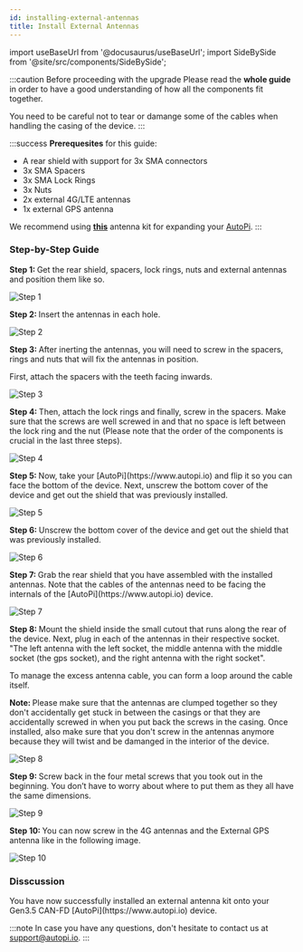 ```yaml
---
id: installing-external-antennas
title: Install External Antennas
---
```


import useBaseUrl from '@docusaurus/useBaseUrl';
import SideBySide from '@site/src/components/SideBySide';

:::caution Before proceeding with the upgrade
Please read the **whole guide** in order to have a good understanding of how all the components fit together.

You need to be careful not to tear or damange some of the cables when handling the casing of the device.
:::

:::success
**Prerequesites** for this guide:
- A rear shield with support for 3x SMA connectors
- 3x SMA Spacers
- 3x SMA Lock Rings
- 3x Nuts
- 2x external 4G/LTE antennas
- 1x external GPS antenna

We recommend using [**this**](https://shop.autopi.io/products/3in1-external-antenna-kit) antenna kit for expanding your [AutoPi](https://www.autopi.io).
:::

### Step-by-Step Guide

<SideBySide>
	<p>
		<strong>Step 1: </strong>
		Get the rear shield, spacers, lock rings, nuts and external antennas and position them like so.
	</p>
	<img alt="Step 1" src={useBaseUrl('/img/hardware/legacy_devices/autopi_tmu_can_fd/installing_external_antennas/v1.jpg')}/>
</SideBySide>
<br/>

<SideBySide>
	<p>
		<strong>Step 2: </strong>
		Insert the antennas in each hole.
	</p>
	<img alt="Step 2" src={useBaseUrl('/img/hardware/legacy_devices/autopi_tmu_can_fd/installing_external_antennas/v2.jpg')}/>
</SideBySide>
<br/>

<SideBySide>
	<div>
	<p>
		<strong>Step 3: </strong>
		After inerting the antennas, you will need to screw in the spacers, rings and nuts that will fix the antennas
		in position.
	</p>
	<p>
		First, attach the spacers with the teeth facing inwards. 
	</p>
</div>
	<img alt="Step 3" src={useBaseUrl('/img/hardware/legacy_devices/autopi_tmu_can_fd/installing_external_antennas/v3.jpg')}/>
</SideBySide>
<br/>

<SideBySide>
	<p>
		<strong>Step 4: </strong>
		Then, attach the lock rings and finally, screw in the spacers. Make sure that the screws are well screwed in and
		that no space is left between the lock ring and the nut (Please note that the order of the components is crucial
		in the last three steps).
	</p>
	<img alt="Step 4" src={useBaseUrl('/img/hardware/legacy_devices/autopi_tmu_can_fd/installing_external_antennas/v4.jpg')}/>
</SideBySide>
<br/>

<SideBySide>
	<p>
		<strong>Step 5: </strong>
		Now, take your [AutoPi](https://www.autopi.io) and flip it so you can face the bottom of the device. Next, unscrew the bottom cover of
		the device and get out the shield that was previously installed.
	</p>
	<img alt="Step 5" src={useBaseUrl('/img/hardware/legacy_devices/autopi_tmu_can_fd/installing_external_antennas/v5.jpg')}/>
</SideBySide>
<br/>

<SideBySide>
	<p>
		<strong>Step 6: </strong>
		Unscrew the bottom cover of the device and get out the shield that was previously installed.
	</p>
	<img alt="Step 6" src={useBaseUrl('/img/hardware/legacy_devices/autopi_tmu_can_fd/installing_external_antennas/v6.jpg')}/>
</SideBySide>
<br/>

<SideBySide>
	<p>
		<strong>Step 7: </strong>
		Grab the rear shield that you have assembled with the installed antennas. Note that the cables of the antennas
		need to be facing the internals of the [AutoPi](https://www.autopi.io) device.
	</p>
	<img alt="Step 7" src={useBaseUrl('/img/hardware/legacy_devices/autopi_tmu_can_fd/installing_external_antennas/v7.jpg')}/>
</SideBySide>
<br/>

<SideBySide>
	<div>
		<p>
			<strong>Step 8: </strong>
			Mount the shield inside the small cutout that runs along the rear of the device. Next, plug in each of the
			antennas in their respective socket. "The left antenna with the left socket, the middle antenna with the
			middle socket (the gps socket), and the right antenna with the right socket".
		</p>
		<p>
			To manage the excess antenna cable, you can form a loop around the cable itself.
		</p>
		<p>
			<strong>Note: </strong>
			Please make sure that the antennas are clumped together so they don't accidentally get stuck in between the
			casings or that they are accidentally screwed in when you put back the screws in the casing. Once installed,
			also make sure that you don't screw in the antennas anymore because they will twist and be damanged in the
			interior of the device.
		</p>
	</div>
	<img alt="Step 8" src={useBaseUrl('/img/hardware/legacy_devices/autopi_tmu_can_fd/installing_external_antennas/v8.jpg')}/>
</SideBySide>
<br/>

<SideBySide>
	<p>
		<strong>Step 9: </strong>
		Screw back in the four metal screws that you took out in the beginning. You don’t have to worry about where to
		put them as they all have the same dimensions.
	</p>
	<img alt="Step 9" src={useBaseUrl('/img/hardware/legacy_devices/autopi_tmu_can_fd/installing_external_antennas/v9.jpg')}/>
</SideBySide>
<br/>

<SideBySide>
	<p>
		<strong>Step 10: </strong>
		You can now screw in the 4G antennas and the External GPS antenna like in the following image.
	</p>
	<img alt="Step 10" src={useBaseUrl('/img/hardware/legacy_devices/autopi_tmu_can_fd/installing_external_antennas/v10.jpg')}/>
</SideBySide>

### Disscussion
<p>
	You have now successfully installed an external antenna kit onto your Gen3.5 CAN-FD [AutoPi](https://www.autopi.io) device.
</p>

:::note
In case you have any questions, don't hesitate to contact us at [support@autopi.io](mailto:support@autopi.io).
:::
